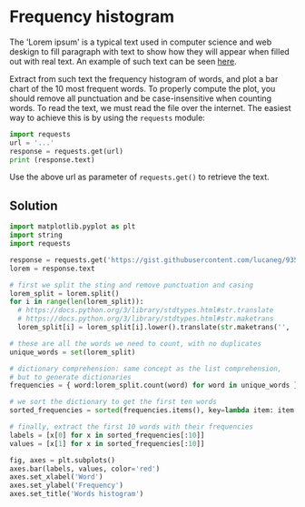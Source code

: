 # Frequency histogram

The 'Lorem ipsum' is a typical text used in computer science and web deskign to fill paragraph with text to show how they will appear when filled out with real text. An example of such text can be seen [here](https://gist.githubusercontent.com/lucaneg/935a380c8b2a6f5c33c1dd264fe48e88/raw/210316a1b05079e552601f540db2170353c1c570/lorem.txt).

Extract from such text the frequency histogram of words, and plot a bar chart of the 10 most frequent words. To properly compute the plot, you should remove all punctuation and be case-insensitive when counting words. To read the text, we must read the file over the internet. The easiest way to achieve this is by using the `requests` module:
```python
import requests
url = '...'
response = requests.get(url)
print (response.text)
```
Use the above url as parameter of `requests.get()` to retrieve the text.

## Solution

```py
import matplotlib.pyplot as plt
import string
import requests

response = requests.get('https://gist.githubusercontent.com/lucaneg/935a380c8b2a6f5c33c1dd264fe48e88/raw/210316a1b05079e552601f540db2170353c1c570/lorem.txt')
lorem = response.text

# first we split the sting and remove punctuation and casing
lorem_split = lorem.split()
for i in range(len(lorem_split)):
  # https://docs.python.org/3/library/stdtypes.html#str.translate
  # https://docs.python.org/3/library/stdtypes.html#str.maketrans
  lorem_split[i] = lorem_split[i].lower().translate(str.maketrans('', '', string.punctuation))

# these are all the words we need to count, with no duplicates
unique_words = set(lorem_split)

# dictionary comprehension: same concept as the list comprehension,
# but to generate dictionaries
frequencies = { word:lorem_split.count(word) for word in unique_words }

# we sort the dictionary to get the first ten words
sorted_frequencies = sorted(frequencies.items(), key=lambda item: item[1], reverse=True)

# finally, extract the first 10 words with their frequencies
labels = [x[0] for x in sorted_frequencies[:10]]
values = [x[1] for x in sorted_frequencies[:10]]

fig, axes = plt.subplots()
axes.bar(labels, values, color='red')
axes.set_xlabel('Word')
axes.set_ylabel('Frequency')
axes.set_title('Words histogram')
```
